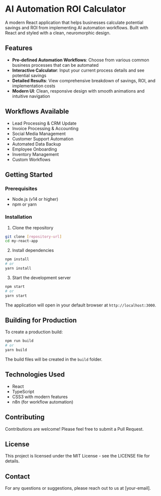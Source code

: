 # AI Automation ROI Calculator

A modern React application that helps businesses calculate potential savings and ROI from implementing AI automation workflows. Built with React and styled with a clean, neuromorphic design.

## Features

- **Pre-defined Automation Workflows**: Choose from various common business processes that can be automated
- **Interactive Calculator**: Input your current process details and see potential savings
- **Detailed Results**: View comprehensive breakdown of savings, ROI, and implementation costs
- **Modern UI**: Clean, responsive design with smooth animations and intuitive navigation

## Workflows Available

- Lead Processing & CRM Update
- Invoice Processing & Accounting
- Social Media Management
- Customer Support Automation
- Automated Data Backup
- Employee Onboarding
- Inventory Management
- Custom Workflows

## Getting Started

### Prerequisites

- Node.js (v14 or higher)
- npm or yarn

### Installation

1. Clone the repository
```bash
git clone [repository-url]
cd my-react-app
```

2. Install dependencies
```bash
npm install
# or
yarn install
```

3. Start the development server
```bash
npm start
# or
yarn start
```

The application will open in your default browser at `http://localhost:3000`.

## Building for Production

To create a production build:

```bash
npm run build
# or
yarn build
```

The build files will be created in the `build` folder.

## Technologies Used

- React
- TypeScript
- CSS3 with modern features
- n8n (for workflow automation)

## Contributing

Contributions are welcome! Please feel free to submit a Pull Request.

## License

This project is licensed under the MIT License - see the LICENSE file for details.

## Contact

For any questions or suggestions, please reach out to us at [your-email].
